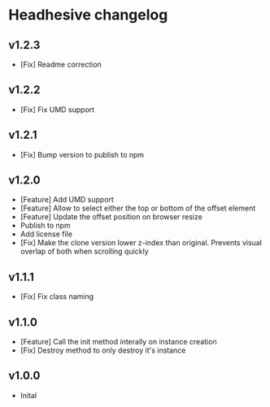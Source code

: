 # Headhesive changelog

## v1.2.3
- [Fix] Readme correction

## v1.2.2
- [Fix] Fix UMD support

## v1.2.1
- [Fix] Bump version to publish to npm

## v1.2.0
- [Feature] Add UMD support
- [Feature] Allow to select either the top or bottom of the offset element
- [Feature] Update the offset position on browser resize
- Publish to npm
- Add license file
- [Fix] Make the clone version lower z-index than original. Prevents visual overlap of both when scrolling quickly

## v1.1.1
- [Fix] Fix class naming

## v1.1.0
- [Feature] Call the init method interally on instance creation
- [Fix] Destroy method to only destroy it's instance

## v1.0.0
- Inital

